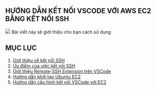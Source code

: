 ## HƯỚNG DẪN KẾT NỐI VSCODE VỚI AWS EC2 BẰNG KẾT NỐI SSH
![](https://jimmydqv.com/assets/img/post-vscode-on-aws/vscode-on-aws-thumb.png)
Bài viết này sẽ giới thiệu cho bạn cách sử dụng 

## MỤC LỤC
1. [Giới thiệu về kết nối SSH](https://www.youtube.com/watch?v=sQQjMnEkGjs)
2. [Ưu điểm của việc kết nối SSH](https://www.youtube.com/watch?v=sQQjMnEkGjs)
3. [Giới thiệu Remote-SSH Extension trên VSCode](https://www.youtube.com/watch?v=sQQjMnEkGjs)
4. [Hướng dẫn khởi tạo Ubuntu EC2](https://www.youtube.com/watch?v=sQQjMnEkGjs)
5. [Hướng dẫn cấu hình kết nối VSCode với EC2]()


